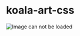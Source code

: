 # koala-art-css
![Image can not be loaded]([https://drive.google.com/file/d/1ngHuPwvWdP7DNQ1p8AfW7GoxeW53FdIB/view?usp=sharing](https://drive.google.com/file/d/1ngHuPwvWdP7DNQ1p8AfW7GoxeW53FdIB/view?usp=sharing))
